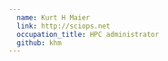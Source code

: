 ```yaml
---
  name: Kurt H Maier
  link: http://sciops.net
  occupation_title: HPC administrator
  github: khm
---
```

